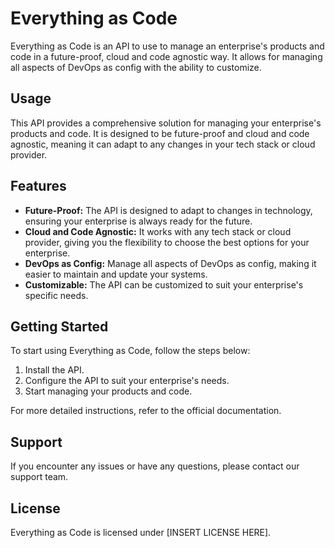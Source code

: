 # Everything as Code

Everything as Code is an API to use to manage an enterprise's products and code in a future-proof, cloud and code agnostic way. It allows for managing all aspects of DevOps as config with the ability to customize.

## Usage

This API provides a comprehensive solution for managing your enterprise's products and code. It is designed to be future-proof and cloud and code agnostic, meaning it can adapt to any changes in your tech stack or cloud provider.

## Features

- **Future-Proof:** The API is designed to adapt to changes in technology, ensuring your enterprise is always ready for the future.
- **Cloud and Code Agnostic:** It works with any tech stack or cloud provider, giving you the flexibility to choose the best options for your enterprise.
- **DevOps as Config:** Manage all aspects of DevOps as config, making it easier to maintain and update your systems.
- **Customizable:** The API can be customized to suit your enterprise's specific needs.

## Getting Started

To start using Everything as Code, follow the steps below:

1. Install the API.
2. Configure the API to suit your enterprise's needs.
3. Start managing your products and code.

For more detailed instructions, refer to the official documentation.

## Support

If you encounter any issues or have any questions, please contact our support team.

## License

Everything as Code is licensed under [INSERT LICENSE HERE].
